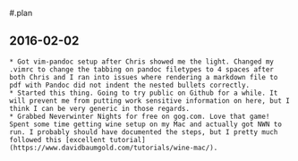 #.plan

## 2016-02-02

    * Got vim-pandoc setup after Chris showed me the light. Changed my .vimrc to change the tabbing on pandoc filetypes to 4 spaces after both Chris and I ran into issues where rendering a markdown file to pdf with Pandoc did not indent the nested bullets correctly. 
    * Started this thing. Going to try public on Github for a while. It will prevent me from putting work sensitive information on here, but I think I can be very generic in those regards.
    * Grabbed Neverwinter Nights for free on gog.com. Love that game! Spent some time getting wine setup on my Mac and actually got NWN to run. I probably should have documented the steps, but I pretty much followed this [excellent tutorial](https://www.davidbaumgold.com/tutorials/wine-mac/). 

